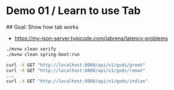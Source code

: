 # Demo 01 / Learn to use Tab

## Goal: Show how tab works

- https://my-json-server.typicode.com/jabrena/latency-problems

```bash
./mvnw clean verify
./mvnw clean spring-boot:run

curl -X GET "http://localhost:8080/api/v1/gods/greek"
curl -X GET "http://localhost:8080/api/v1/gods/roman"
...
curl -X GET "http://localhost:8080/api/v1/gods/indian"
```